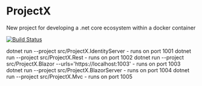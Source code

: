 # ProjectX
New project for developing a .net core ecosystem within a docker container

[![Build Status](https://dev.azure.com/CraigHanson/ProjectX/_apis/build/status/craigahanson.ProjectX?branchName=master)](https://dev.azure.com/CraigHanson/ProjectX/_build/latest?definitionId=1&branchName=master)

dotnet run --project src/ProjectX.IdentityServer - runs on port 1001
dotnet run --project src/ProjectX.Rest - runs on port 1002
dotnet run --project src/ProjectX.Blazor --urls='https://localhost:1003' - runs on port 1003
dotnet run --project src/ProjectX.BlazorServer - runs on port 1004
dotnet run --project src/ProjectX.Mvc - runs on port 1005